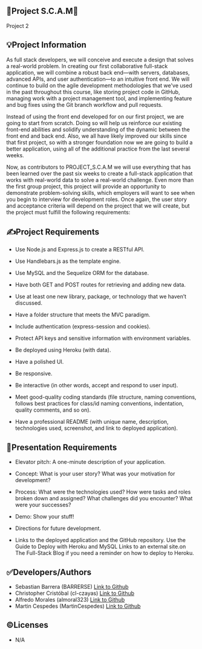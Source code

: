 ## :space_invader:Project S.C.A.M:space_invader:

Project 2

## :bulb:Project Information

As full stack developers, we will conceive and execute a design that solves a real-world problem. In creating our first collaborative full-stack application, we will combine a robust back end—with servers, databases, advanced APIs, and user authentication—to an intuitive front end. We will continue to build on the agile development methodologies that we've used in the past throughout this course, like storing project code in GitHub, managing work with a project management tool, and implementing feature and bug fixes using the Git branch workflow and pull requests.

Instead of using the front end developed for on our first project, we are going to start from scratch. Doing so will help us reinforce our existing front-end abilities and solidify understanding of the dynamic between the front end and back end. Also, we all have likely improved our skills since that first project, so with a stronger foundation now we are going to build a better application, using all of the additional practice from the last several weeks.

Now, as contributors to PROJECT_S.C.A.M we will use everything that has been learned over the past six weeks to create a full-stack application that works with real-world data to solve a real-world challenge. Even more than the first group project, this project will provide an opportunity to demonstrate problem-solving skills, which employers will want to see when you begin to interview for development roles. Once again, the user story and acceptance criteria will depend on the project that we will create, but the project must fulfill the following requirements:

## :writing_hand:Project Requirements

- Use Node.js and Express.js to create a RESTful API.

- Use Handlebars.js as the template engine.

- Use MySQL and the Sequelize ORM for the database.

- Have both GET and POST routes for retrieving and adding new data.

- Use at least one new library, package, or technology that we haven’t discussed.

- Have a folder structure that meets the MVC paradigm.

- Include authentication (express-session and cookies).

- Protect API keys and sensitive information with environment variables.

- Be deployed using Heroku (with data).

- Have a polished UI.

- Be responsive.

- Be interactive (in other words, accept and respond to user input).

- Meet good-quality coding standards (file structure, naming conventions, follows best practices for class/id naming conventions, indentation, quality comments, and so on).

- Have a professional README (with unique name, description, technologies used, screenshot, and link to deployed application).

## :bookmark_tabs:Presentation Requirements

- Elevator pitch: A one-minute description of your application.

- Concept: What is your user story? What was your motivation for development?

- Process: What were the technologies used? How were tasks and roles broken down and assigned? What challenges did you encounter? What were your successes?

- Demo: Show your stuff!

- Directions for future development.

- Links to the deployed application and the GitHub repository. Use the Guide to Deploy with Heroku and MySQL Links to an external site.on The Full-Stack Blog if you need a reminder on how to deploy to Heroku.

## :white_check_mark:Developers/Authors

- Sebastian Barrera (BARRERSE) [Link to Github](https://github.com/Barrerse)
- Christopher Cristóbal (cl-czayas) [Link to Github](https://github.com/cl-czayas)
- Alfredo Morales (almoral323) [Link to Github](https://github.com/almoral323)
- Martin Cespedes (MartinCespedes) [Link to Github](https://github.com/MartinCespedes)

## :copyright:Licenses

- N/A
